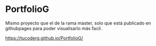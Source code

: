 # PortfolioG

Mismo proyecto que el de la rama master, solo que está publicado en githubpages para poder visualisarlo más facil.

https://tucoderg.github.io/PortfolioG/
